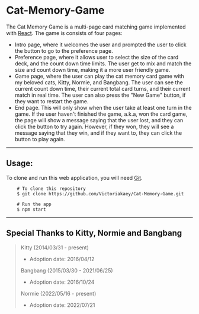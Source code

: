 # Cat-Memory-Game

The Cat Memory Game is a multi-page card matching game implemented with [React](https://react.dev/). The game is consists of four pages:

- Intro page, where it welcomes the user and prompted the user to click the button to go to the preference page.
- Preference page, where it allows user to select the size of the card deck, and the count down time limits. The user get to mix and match the size and count down time, making it a more user friendly game.
- Game page, where the user can play the cat memory card game with my beloved cats, Kitty, Normie, and Bangbang. The user can see the current count down time, their current total card turns, and their current match in real time. The user can also press the "New Game" button, if they want to restart the game.
- End page. This will only show when the user take at least one turn in the game. If the user haven't finished the game, a.k.a, won the card game, the page will show a message saying that the user lost, and they can click the button to try again. However, if they won, they will see a message saying that they win, and if they want to, they can click the button to play again.

---

## Usage:

To clone and run this web application, you will need [Git](https://git-scm.com/).

```
    # To clone this repository
    $ git clone https://github.com/Victoriakaey/Cat-Memory-Game.git

    # Run the app
    $ npm start
```

---

## Special Thanks to Kitty, Normie and Bangbang

> Kitty (2014/03/31 - present)
>
> - Adoption date: 2016/04/12
>
> Bangbang (2015/03/30 - 2021/06/25)
>
> - Adoption date: 2016/10/24
>
> Normie (2022/05/16 - present)
>
> - Adoption date: 2022/07/21
